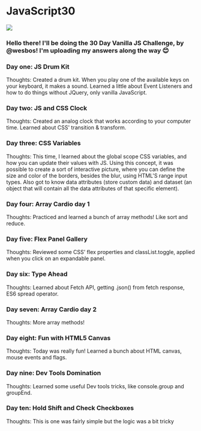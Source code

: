 # JavaScript30

![](https://javascript30.com/images/JS3-social-share.png)

### Hello there! I'll be doing the 30 Day Vanilla JS Challenge, by @wesbos! I'm uploading my answers along the way 😊

### Day one: JS Drum Kit

Thoughts: Created a drum kit. When you play one of the available keys on your keyboard, it makes a sound. Learned a little about
Event Listeners and how to do things without JQuery, only vanilla JavaScript.

### Day two: JS and CSS Clock

Thoughts: Created an analog clock that works according to your computer time. Learned about CSS' transition & transform.

### Day three: CSS Variables

Thoughts: This time, I learned about the global scope CSS variables, and how you can update their values with JS. Using this concept, it was possible to create a sort of interactive picture, where you can define the size and color of the borders, besides the blur, using HTML'S range input types. Also got to know data attributes (store custom data) and dataset (an object that will contain all the data attributes of that specific element).

### Day four: Array Cardio day 1

Thoughts: Practiced and learned a bunch of array methods! Like sort and reduce.

### Day five: Flex Panel Gallery

Thoughts: Reviewed some CSS' flex properties and classList.toggle, applied when you click on an expandable panel.

### Day six: Type Ahead

Thoughts: Learned about Fetch API, getting .json() from fetch response, ES6 spread operator.

### Day seven: Array Cardio day 2

Thoughts: More array methods!

### Day eight: Fun with HTML5 Canvas

Thoughts: Today was really fun! Learned a bunch about HTML canvas, mouse events and flags.

### Day nine: Dev Tools Domination

Thoughts: Learned some useful Dev tools tricks, like console.group and groupEnd.

### Day ten: Hold Shift and Check Checkboxes

Thoughts: This is one was fairly simple but the logic was a bit tricky
